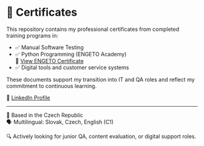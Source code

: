 # 📄 Certificates

This repository contains my professional certificates from completed training programs in:

- ✅ Manual Software Testing  
- ✅ Python Programming (ENGETO Academy)  
  🔗 [View ENGETO Certificate](https://github.com/mariansopoliga/certificates/raw/main/2024-PY-060-Marián%20Sopoliga.pdf)
- ✅ Digital tools and customer service systems  

These documents support my transition into IT and QA roles and reflect my commitment to continuous learning.

📌 [LinkedIn Profile](https://www.linkedin.com/in/marian-sopoliga/)

---

📍 Based in the Czech Republic  
🗣️ Multilingual: Slovak, Czech, English (C1)

🔍 Actively looking for junior QA, content evaluation, or digital support roles.

